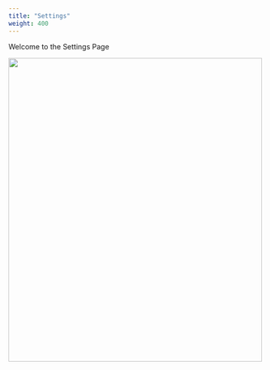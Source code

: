 ```yaml
---
title: "Settings"
weight: 400
---
```


Welcome to the Settings Page

<img src="/User_Preferences/userprefmain" width="500" height="600">